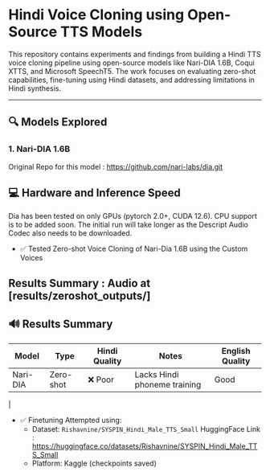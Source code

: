 # Hindi Voice Cloning using Open-Source TTS Models

This repository contains experiments and findings from building a Hindi TTS voice cloning pipeline using open-source models like Nari-DIA 1.6B, Coqui XTTS, and Microsoft SpeechT5. The work focuses on evaluating zero-shot capabilities, fine-tuning using Hindi datasets, and addressing limitations in Hindi synthesis.

---

## 🔍 Models Explored

### 1. Nari-DIA 1.6B 
Original Repo for this model : https://github.com/nari-labs/dia.git
## 💻 Hardware and Inference Speed

Dia has been tested on only GPUs (pytorch 2.0+, CUDA 12.6). CPU support is to be added soon.
The initial run will take longer as the Descript Audio Codec also needs to be downloaded.

- ✅ Tested Zero-shot Voice Cloning of Nari-Dia 1.6B using the Custom Voices 
  
## Results Summary : Audio at [results/zeroshot_outputs/]
## 🔊 Results Summary
| Model         | Type        | Hindi Quality | Notes                               | English Quality |
|---------------|-------------|---------------|-------------------------------------|-----------------|
| Nari-DIA      | Zero-shot   | ❌ Poor        | Lacks Hindi phoneme training       |    Good         |
| 

- ✅ Finetuning Attempted using:  
  - Dataset: `Rishavnine/SYSPIN_Hindi_Male_TTS_Small` HuggingFace Link : https://huggingface.co/datasets/Rishavnine/SYSPIN_Hindi_Male_TTS_Small
  - Platform: Kaggle (checkpoints saved)



